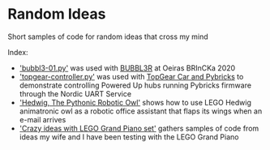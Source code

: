 # Random Ideas
Short samples of code for random ideas that cross my mind

Index:

- ['bubbl3-01.py'](https://github.com/JorgePe/randomideas/blob/master/blubbl3-01.py) was used with [BUBBL3R](https://youtu.be/xt192bN5Yfk) at Oeiras BRInCKa 2020
- ['topgear-controller.py'](https://github.com/JorgePe/randomideas/blob/master/topgear-controller.py) was used with [TopGear Car and Pybricks](https://youtu.be/zvy0BS-2rJE) to demonstrate controlling Powered Up hubs running Pybricks firmware through the Nordic UART Service
- ['Hedwig, The Pythonic Robotic Owl'](https://github.com/JorgePe/randomideas/blob/master/Hedwig/README.md) shows how to use LEGO Hedwig animatronic owl as a robotic office assistant that flaps its wings when an e-mail arrives
- ['Crazy ideas with LEGO Grand Piano set'](https://github.com/JorgePe/randomideas/tree/master/GrandPiano) gathers samples of code from ideas my wife and I have been testing with the LEGO Grand Piano
